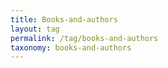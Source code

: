 ```yaml
---
title: Books-and-authors
layout: tag
permalink: /tag/books-and-authors
taxonomy: books-and-authors
---
```

